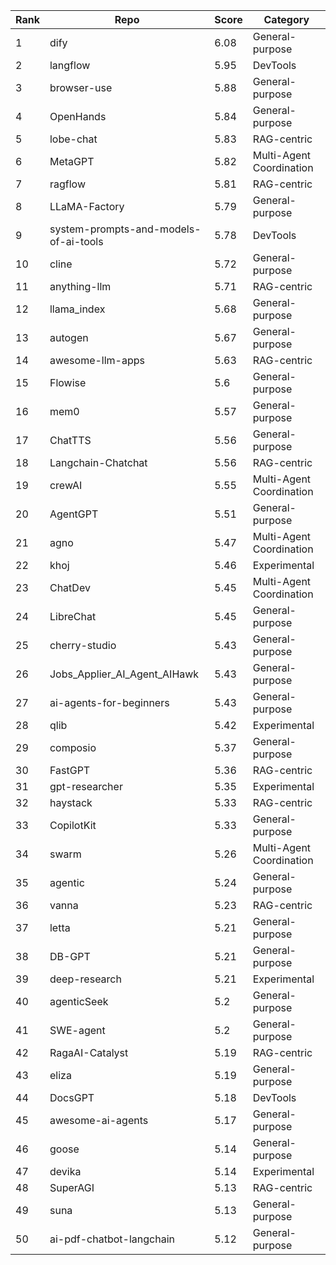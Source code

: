 | Rank | Repo | Score | Category |
|------|------|-------|----------|
| 1 | dify | 6.08 | General-purpose |
| 2 | langflow | 5.95 | DevTools |
| 3 | browser-use | 5.88 | General-purpose |
| 4 | OpenHands | 5.84 | General-purpose |
| 5 | lobe-chat | 5.83 | RAG-centric |
| 6 | MetaGPT | 5.82 | Multi-Agent Coordination |
| 7 | ragflow | 5.81 | RAG-centric |
| 8 | LLaMA-Factory | 5.79 | General-purpose |
| 9 | system-prompts-and-models-of-ai-tools | 5.78 | DevTools |
| 10 | cline | 5.72 | General-purpose |
| 11 | anything-llm | 5.71 | RAG-centric |
| 12 | llama_index | 5.68 | General-purpose |
| 13 | autogen | 5.67 | General-purpose |
| 14 | awesome-llm-apps | 5.63 | RAG-centric |
| 15 | Flowise | 5.6 | General-purpose |
| 16 | mem0 | 5.57 | General-purpose |
| 17 | ChatTTS | 5.56 | General-purpose |
| 18 | Langchain-Chatchat | 5.56 | RAG-centric |
| 19 | crewAI | 5.55 | Multi-Agent Coordination |
| 20 | AgentGPT | 5.51 | General-purpose |
| 21 | agno | 5.47 | Multi-Agent Coordination |
| 22 | khoj | 5.46 | Experimental |
| 23 | ChatDev | 5.45 | Multi-Agent Coordination |
| 24 | LibreChat | 5.45 | General-purpose |
| 25 | cherry-studio | 5.43 | General-purpose |
| 26 | Jobs_Applier_AI_Agent_AIHawk | 5.43 | General-purpose |
| 27 | ai-agents-for-beginners | 5.43 | General-purpose |
| 28 | qlib | 5.42 | Experimental |
| 29 | composio | 5.37 | General-purpose |
| 30 | FastGPT | 5.36 | RAG-centric |
| 31 | gpt-researcher | 5.35 | Experimental |
| 32 | haystack | 5.33 | RAG-centric |
| 33 | CopilotKit | 5.33 | General-purpose |
| 34 | swarm | 5.26 | Multi-Agent Coordination |
| 35 | agentic | 5.24 | General-purpose |
| 36 | vanna | 5.23 | RAG-centric |
| 37 | letta | 5.21 | General-purpose |
| 38 | DB-GPT | 5.21 | General-purpose |
| 39 | deep-research | 5.21 | Experimental |
| 40 | agenticSeek | 5.2 | General-purpose |
| 41 | SWE-agent | 5.2 | General-purpose |
| 42 | RagaAI-Catalyst | 5.19 | RAG-centric |
| 43 | eliza | 5.19 | General-purpose |
| 44 | DocsGPT | 5.18 | DevTools |
| 45 | awesome-ai-agents | 5.17 | General-purpose |
| 46 | goose | 5.14 | General-purpose |
| 47 | devika | 5.14 | Experimental |
| 48 | SuperAGI | 5.13 | RAG-centric |
| 49 | suna | 5.13 | General-purpose |
| 50 | ai-pdf-chatbot-langchain | 5.12 | General-purpose |

